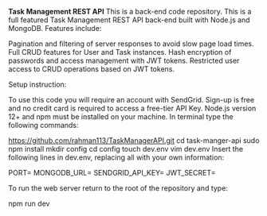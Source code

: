 **Task Management REST API**
This is a back-end code repository.
This is a full featured Task Management REST API back-end built with Node.js and MongoDB. Features include:

Pagination and filtering of server responses to avoid slow page load times.
Full CRUD features for User and Task instances.
Hash encryption of passwords and access management with JWT tokens.
Restricted user access to CRUD operations based on JWT tokens.

Setup instruction:

To use this code you will require an account with SendGrid. Sign-up is free and no credit card is required to access a free-tier API Key.
Node.js version 12+ and npm must be installed on your machine. In terminal type the following commands:

https://github.com/rahman113/TaskManagerAPI.git
cd task-manger-api
sudo npm install
mkdir config
cd config
touch dev.env
vim dev.env
Insert the following lines in dev.env, replacing all <content> with your own information:

PORT=<port number>
MONGODB_URL=<mongodb connection string>
SENDGRID_API_KEY=<api key>
JWT_SECRET=<unique key of your choice to generate JSON web tokens>


To run the web server return to the root of the repository and type:

npm run dev
